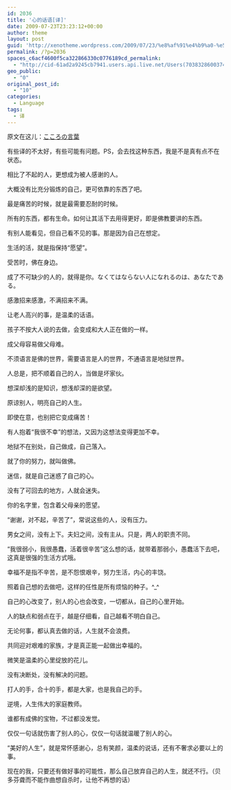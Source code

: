 ```yaml
---
id: 2036
title: '心的话语[译]'
date: 2009-07-23T23:23:12+00:00
author: theme
layout: post
guid: 'http://xenotheme.wordpress.com/2009/07/23/%e8%af%91%e4%b9%a0-%e5%bf%83%e7%9a%84%e8%af%9d%e8%af%ad'
permalink: /?p=2036
spaces_c6acf4600f5ca322866330c0776189cd_permalink:
  - "http://cid-61ad2a9245cb7941.users.api.live.net/Users(7038328600374507841)/Blogs('61AD2A9245CB7941!102')/Entries('61AD2A9245CB7941!569')?authkey=!Hd3VViAwyA%24"
geo_public:
  - "0"
original_post_id:
  - "10"
categories:
  - Language
tags:
  - 译
---
```

原文在这儿：[こころの言葉](http://www1.ocn.ne.jp/~jyosyoji/sub5.htm)  

有些译的不太好，有些可能有问题。PS，会去找这种东西，我是不是真有点不在状态。  

  

相比了不起的人，更想成为被人感谢的人。  

大概没有比充分锻炼的自己，更可依靠的东西了吧。  

最是痛苦的时候，就是最需要忍耐的时候。  

所有的东西，都有生命。如何让其活下去用得更好，即是佛教要讲的东西。  



有别人能看见，但自己看不见的事。那是因为自己在想定。  

生活的活，就是指保持“愿望”。  

受苦时，佛在身边。  

成了不可缺少的人的，就得是你。なくてはならない人になれるのは、あなたである。  

感激招来感激，不满招来不满。  

让老人高兴的事，是温柔的话语。  

孩子不按大人说的去做，会变成和大人正在做的一样。  

成父母容易做父母难。  

不须语言是佛的世界，需要语言是人的世界，不通语言是地狱世界。  

人总是，把不顺着自己的人，当做是坏家伙。  



想深却浅的是知识，想浅却深的是欲望。  

原谅别人，明亮自己的人生。  

即使在意，也别把它变成痛苦！  

有人抱着“我很不幸”的想法，又因为这想法变得更加不幸。  

地狱不在别处，自己做成，自己落入。  

就了你的努力，就叫做佛。  

迷信，就是自己迷惑了自己的心。  

没有了可回去的地方，人就会迷失。  

你的名字里，包含着父母亲的愿望。  

“谢谢，对不起，辛苦了”，常说这些的人，没有压力。  

男女之间，没有上下。夫妇之间，没有主从。只是，两人的职责不同。  



“我很弱小，我很愚蠢，活着很辛苦”这么想的话，就带着那弱小，愚蠢活下去吧，这真是很强的生活方式哦。  

幸福不是指不辛苦，是不怨恨艰辛，努力生活，内心的丰饶。  

照着自己想的去做吧，这样的任性是所有烦恼的种子。^_^  

自己的心改变了，别人的心也会改变，一切都从，自己的心里开始。  

人的缺点和弱点在于，越是仔细看，自己越看不明白自己。  

无论何事，都认真去做的话，人生就不会浪费。  

共同迎对艰难的家族，才是真正能一起做出幸福的。  



微笑是温柔的心里绽放的花儿。  

没有决断处，没有解决的问题。  

打人的手，合十的手，都是大家，也是我自己的手。  

逆境，人生伟大的家庭教师。  

谁都有成佛的宝物，不过都没发觉。  

仅仅一句话就伤害了别人的心，仅仅一句话就温暖了别人的心。  

“美好的人生”，就是常怀感谢心，总有笑颜，温柔的说话，还有不奢求必要以上的事。  

现在的我，只要还有做好事的可能性，那么自己放弃自己的人生，就还不行。（贝多芬聋而不能作曲想自杀时，让他不再想的话） 


